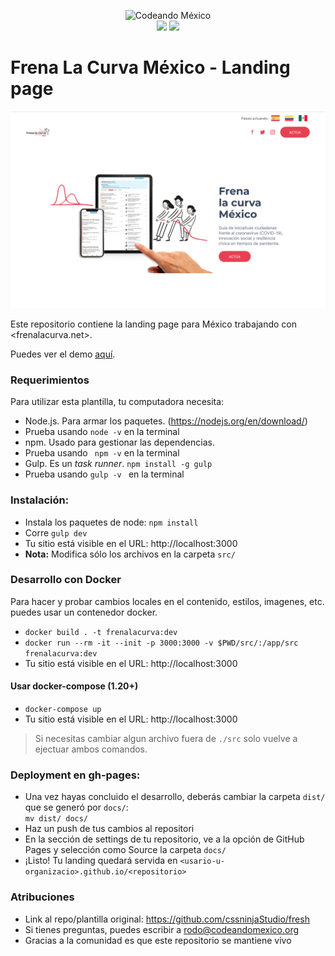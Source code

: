 <p align="center">
<img src="http://codeandomexico.org/resources/img/codeandomexico.png" width="500" alt="Codeando México"><br>
<a href="http://www.codeandomexico.org/" target="_blank"><img src="https://img.shields.io/badge/website-CodeandoMexico-00D88E.svg"></a>
<a href="http://slack.codeandomexico.org/" target="_blank"><img src="https://img.shields.io/badge/slack-CodeandoMexico-EC0E4F.svg"></a>
</p>

# Frena La Curva México - Landing page
![demo](demo.png)

Este repositorio contiene la landing page para México trabajando con <frenalacurva.net>.

Puedes ver el demo [aquí](mexico.frenalacurva.net).


### Requerimientos

Para utilizar esta plantilla, tu computadora necesita:

-	Node.js. Para armar los paquetes. (https://nodejs.org/en/download/)
-   Prueba usando ` node -v ` en la terminal
-	npm. Usado para gestionar las dependencias.
-   Prueba usando ` npm -v`  en la terminal
-	Gulp. Es un _task runner_.
	`npm install -g gulp`
-   Prueba usando `gulp -v `  en la terminal


### Instalación:

- Instala los paquetes de node: `npm install`
- Corre `gulp dev`
- Tu sitio está visible en el URL: http://localhost:3000
- **Nota:** Modifica sólo los archivos en la carpeta `src/`


### Desarrollo con Docker

Para hacer y probar cambios locales en el contenido, estilos, imagenes, etc. puedes usar un contenedor docker.

- `docker build . -t frenalacurva:dev`
- `docker run --rm -it --init -p 3000:3000 -v $PWD/src/:/app/src frenalacurva:dev`
- Tu sitio está visible en el URL: http://localhost:3000


#### Usar docker-compose (1.20+)

- `docker-compose up`
- Tu sitio está visible en el URL: http://localhost:3000

> Si necesitas cambiar algun archivo fuera de `./src` solo vuelve a ejectuar ambos comandos.

### Deployment en gh-pages:

- Una vez hayas concluido el desarrollo, deberás cambiar la carpeta `dist/` que se generó por `docs/`: <br>
  `mv dist/ docs/`
- Haz un push de tus cambios al repositori
- En la sección de settings de tu repositorio, ve a la opción de GitHub Pages y selección como Source la carpeta `docs/`
- ¡Listo! Tu landing quedará servida en `<usario-u-organizacio>.github.io/<repositorio>`

### Atribuciones

- Link al repo/plantilla original: https://github.com/cssninjaStudio/fresh
- Si tienes preguntas, puedes escribir a <rodo@codeandomexico.org>
- Gracias a la comunidad es que este repositorio se mantiene vivo
